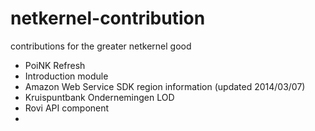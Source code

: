 netkernel-contribution
======================

contributions for the greater netkernel good


* PoiNK Refresh
* Introduction module
* Amazon Web Service SDK region information (updated 2014/03/07)
* Kruispuntbank Ondernemingen LOD
* Rovi API component
*
